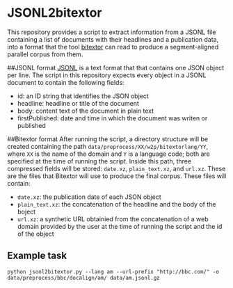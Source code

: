 # JSONL2bitextor
This repository provides a script to extract information from a JSONL file containing a list of documents with their headlines and a publication data, into a format that the tool [bitextor](https://github.com/bitextor/bitextor) can read to produce a segment-aligned parallel corpus from them.

##JSONL format
[JSONL](http://jsonlines.org/) is a text format that that contains one JSON object per line. The script in this repository expects every object in a JSONL document to contain the following fields:
* id: an ID string that identifies the JSON object
* headline: headline or title of the document
* body: content text of the document in plain text
* firstPublished: date and time in which the document was writen or published

##Bitextor format
After running the script, a directory structure will be created containing the path `data/preprocess/XX/w2p/bitextorlang/YY`, where `XX` is the name of the domain and `Y` is a language code; both are specified at the time of running the script. Inside this path, three compressed fields will be stored: `date.xz`, `plain_text.xz`, and `url.xz`. These are the files that Bitextor will use to produce the final corpus. These files will contain:
* `date.xz`: the publication date of each JSON object
* `plain_text.xz`: the concatenation of the headline and the body of the boject
* `url.xz`: a synthetic URL obtainied from the concatenation of a web domain provided by the user at the time of running the script and the id of the object

## Example task
```
python jsonl2bitextor.py --lang am --url-prefix "http://bbc.com/" -o data/preprocess/bbc/docalign/am/ data/am.jsonl.gz
```

